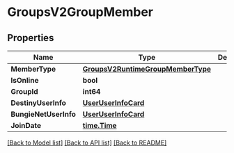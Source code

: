 # GroupsV2GroupMember

## Properties
Name | Type | Description | Notes
------------ | ------------- | ------------- | -------------
**MemberType** | [**GroupsV2RuntimeGroupMemberType**](GroupsV2.RuntimeGroupMemberType.md) |  | [optional] 
**IsOnline** | **bool** |  | [optional] 
**GroupId** | **int64** |  | [optional] 
**DestinyUserInfo** | [**UserUserInfoCard**](User.UserInfoCard.md) |  | [optional] 
**BungieNetUserInfo** | [**UserUserInfoCard**](User.UserInfoCard.md) |  | [optional] 
**JoinDate** | [**time.Time**](time.Time.md) |  | [optional] 

[[Back to Model list]](../README.md#documentation-for-models) [[Back to API list]](../README.md#documentation-for-api-endpoints) [[Back to README]](../README.md)


